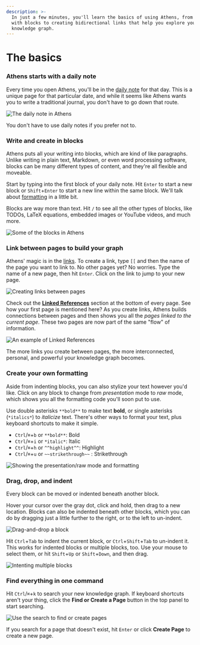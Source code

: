 ```yaml
---
description: >-
  In just a few minutes, you'll learn the basics of using Athens, from working
  with blocks to creating bidirectional links that help you explore your
  knowledge graph.
---
```


# The basics

### Athens starts with a daily note

Every time you open Athens, you'll be in the [daily note](feature-list/daily-notes.md) for that day. This is a unique page for that particular date, and while it seems like Athens wants you to write a traditional journal, you don't have to go down that route.

![The daily note in Athens](https://user-images.githubusercontent.com/1153921/116891070-26b11f00-abe3-11eb-8e7c-466bdb2ccd9d.png)

You don't have to use daily notes if you prefer not to.

### Write and create in blocks

Athens puts all your writing into blocks, which are kind of like paragraphs. Unlike writing in plain text, Markdown, or even word processing software, blocks can be many different types of content, and they're all flexible and moveable.

Start by typing into the first block of your daily note. Hit `Enter` to start a new block or `Shift`+`Enter` to start a new line within the same block. We'll talk about [formatting](the-basics.md#create-your-own-formatting) in a little bit.

Blocks are way more than text. Hit `/` to see all the other types of blocks, like TODOs, LaTeX equations, embedded images or YouTube videos, and much more.

![Some of the blocks in Athens](https://user-images.githubusercontent.com/1153921/117014690-e4044b00-aca5-11eb-8f6e-144346f0fa4b.png)

### Link between pages to build your graph

Athens' magic is in the [links](feature-list/backlinks.md). To create a link, type `[[` and then the name of the page you want to link to. No other pages yet? No worries. Type the name of a new page, then hit `Enter`. Click on the link to jump to your new page.

![Creating links between pages](https://user-images.githubusercontent.com/1153921/117019096-f41e2980-aca9-11eb-871b-69075c67de4d.gif)

Check out the [**Linked References**](feature-list/backlinks.md#linked-references) section at the bottom of every page. See how your first page is mentioned here? As you create links, Athens builds connections between pages and then shows you all the _pages linked to the current page_. These two pages are now part of the same "flow" of information.

![An example of Linked References](https://user-images.githubusercontent.com/1153921/117019034-e799d100-aca9-11eb-963e-458eeffef1f9.png)

The more links you create between pages, the more interconnected, personal, and powerful your knowledge graph becomes.

### Create your own formatting

Aside from indenting blocks, you can also stylize your text however you'd like. Click on any block to change from _presentation_ mode to _raw_ mode, which shows you all the formatting code you'll soon put to use.

Use double asterisks `**bold**` to make text **bold**, or single asterisks \(`*italics*`\) to _italicize_ text. There's other ways to format your text, plus keyboard shortcuts to make it simple.

* `Ctrl`/`⌘`+`b` or `**bold**`: Bold
* `Ctrl`/`⌘`+`i` or `*italic*`: Italic
* `Ctrl`/`⌘`+`h` or `^^highlight^^`: Highlight
* `Ctrl`/`⌘`+`u` or `~~strikethrough~~` : Strikethrough

![Showing the presentation/raw mode and formatting](https://user-images.githubusercontent.com/1153921/117018595-7ce89580-aca9-11eb-8f90-573ff5239ebe.gif)

### Drag, drop, and indent

Every block can be moved or indented beneath another block.

Hover your cursor over the gray dot, click and hold, then drag to a new location. Blocks can also be indented beneath other blocks, which you can do by dragging just a little further to the right, or to the left to un-indent.

![Drag-and-drop a block](https://user-images.githubusercontent.com/1153921/117058635-bcc47280-acd3-11eb-8b9e-094bc247783e.gif)

Hit `Ctrl`+`Tab` to indent the current block, or `Ctrl`+`Shift`+`Tab` to un-indent it. This works for indented blocks or multiple blocks, too. Use your mouse to select them, or hit `Shift`+`Up` or `Shift`+`Down`, and then drag.

![Intenting multiple blocks](https://user-images.githubusercontent.com/1153921/117058656-c2ba5380-acd3-11eb-8770-ced1f61b2738.gif)

### Find everything in one command

Hit `Ctrl`/`⌘`+`k` to search your new knowledge graph. If keyboard shortcuts aren't your thing, click the **Find or Create a Page** button in the top panel to start searching.

![Use the search to find or create pages](https://user-images.githubusercontent.com/1153921/117059494-b682c600-acd4-11eb-82eb-6a62c6e28517.gif)

If you search for a page that doesn't exist, hit `Enter` or click **Create Page** to create a new page.

